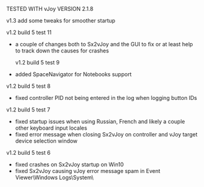 TESTED WITH vJoy VERSION 2.1.8

v1.3 add some tweaks for smoother startup

v1.2 build 5 test 11
- a couple of changes both to Sx2vJoy and the GUI to fix or at least help to track down the causes for crashes

	v1.2 build 5 test 9
- added SpaceNavigator for Notebooks support


v1.2 build 5 test 8
- fixed controller PID not being entered in the log when logging button IDs


v1.2 build 5 test 7
- fixed startup issues when using Russian, French and likely a couple other keyboard input locales
- fixed error message when closing Sx2vJoy on controller and vJoy target device selection window


v1.2 build 5 test 6
- fixed crashes on Sx2vJoy startup on Win10
- fixed Sx2vJoy causing vJoy error message spam in Event Viewer\Windows Logs\System\
